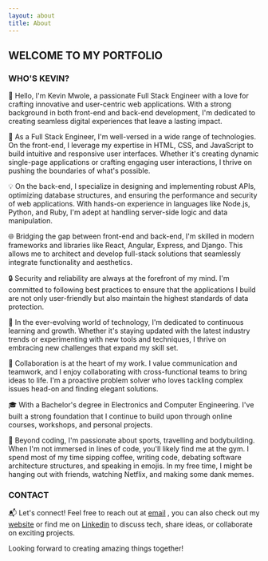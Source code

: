 ```yaml
---
layout: about
title: About
---
```



## WELCOME TO MY PORTFOLIO
### WHO'S KEVIN?

👋 Hello, I'm Kevin Mwole, a passionate Full Stack Engineer with a love for crafting innovative and user-centric web applications. With a strong background in both front-end and back-end development, I'm dedicated to creating seamless digital experiences that leave a lasting impact.

🚀 As a Full Stack Engineer, I'm well-versed in a wide range of technologies. On the front-end, I leverage my expertise in HTML, CSS, and JavaScript to build intuitive and responsive user interfaces. Whether it's creating dynamic single-page applications or crafting engaging user interactions, I thrive on pushing the boundaries of what's possible.

💡 On the back-end, I specialize in designing and implementing robust APIs, optimizing database structures, and ensuring the performance and security of web applications. With hands-on experience in languages like Node.js, Python, and Ruby, I'm adept at handling server-side logic and data manipulation.

🌐 Bridging the gap between front-end and back-end, I'm skilled in modern frameworks and libraries like React, Angular, Express, and Django. This allows me to architect and develop full-stack solutions that seamlessly integrate functionality and aesthetics.

🔒 Security and reliability are always at the forefront of my mind. I'm committed to following best practices to ensure that the applications I build are not only user-friendly but also maintain the highest standards of data protection.

🌱 In the ever-evolving world of technology, I'm dedicated to continuous learning and growth. Whether it's staying updated with the latest industry trends or experimenting with new tools and techniques, I thrive on embracing new challenges that expand my skill set.

🤝 Collaboration is at the heart of my work. I value communication and teamwork, and I enjoy collaborating with cross-functional teams to bring ideas to life. I'm a proactive problem solver who loves tackling complex issues head-on and finding elegant solutions.

🎓 With a Bachelor's degree in Electronics and Computer Engineering. I've built a strong foundation that I continue to build upon through online courses, workshops, and personal projects.

🌟 Beyond coding, I'm passionate about sports, travelling and bodybuilding. When I'm not immersed in lines of code, you'll likely find me at the gym. I spend most of my time sipping coffee, writing code, debating software architecture structures, and speaking in emojis. In my free time, I might be hanging out with friends, watching Netflix, and making some dank memes. 

### CONTACT

📬 Let's connect! Feel free to reach out at  [email](mwole100@gmail.com) , you can also check out my [website](Kevin-Mwole.github.io)  or find me on [Linkedin](https://www.linkedin.com/in/kevin-kehenzi-0a59a0225/)   to discuss tech, share ideas, or collaborate on exciting projects.

Looking forward to creating amazing things together!
